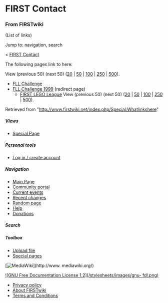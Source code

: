 # FIRST Contact

### From FIRSTwiki

(List of links)

Jump to: navigation, search

&lt; [FIRST Contact](/index.php?title=FIRST_Contact&redirect=no "FIRST
Contact" )  

The following pages link to here:

View (previous 50) (next 50)
([20](/index.php?title=Special:Whatlinkshere/FIRST_Contact&limit=20&from=0
"Special:Whatlinkshere/FIRST Contact" ) |
[50](/index.php?title=Special:Whatlinkshere/FIRST_Contact&limit=50&from=0
"Special:Whatlinkshere/FIRST Contact" ) |
[100](/index.php?title=Special:Whatlinkshere/FIRST_Contact&limit=100&from=0
"Special:Whatlinkshere/FIRST Contact" ) |
[250](/index.php?title=Special:Whatlinkshere/FIRST_Contact&limit=250&from=0
"Special:Whatlinkshere/FIRST Contact" ) |
[500](/index.php?title=Special:Whatlinkshere/FIRST_Contact&limit=500&from=0
"Special:Whatlinkshere/FIRST Contact" )).

  * [FLL Challenge](/index.php/FLL_Challenge "FLL Challenge" )
  * [FLL Challenge 1999](/index.php?title=FLL_Challenge_1999&redirect=no "FLL Challenge 1999" ) (redirect page) 
    * [FIRST LEGO League](/index.php/FIRST_LEGO_League "FIRST LEGO League" )
View (previous 50) (next 50)
([20](/index.php?title=Special:Whatlinkshere/FIRST_Contact&limit=20&from=0
"Special:Whatlinkshere/FIRST Contact" ) |
[50](/index.php?title=Special:Whatlinkshere/FIRST_Contact&limit=50&from=0
"Special:Whatlinkshere/FIRST Contact" ) |
[100](/index.php?title=Special:Whatlinkshere/FIRST_Contact&limit=100&from=0
"Special:Whatlinkshere/FIRST Contact" ) |
[250](/index.php?title=Special:Whatlinkshere/FIRST_Contact&limit=250&from=0
"Special:Whatlinkshere/FIRST Contact" ) |
[500](/index.php?title=Special:Whatlinkshere/FIRST_Contact&limit=500&from=0
"Special:Whatlinkshere/FIRST Contact" )).

Retrieved from "<http://www.firstwiki.net/index.php/Special:Whatlinkshere>"

##### Views

  * [Special Page](/index.php/Special:Whatlinkshere/FIRST_Contact)

##### Personal tools

  * [Log in / create account](/index.php?title=Special:Userlogin&returnto=Special:Whatlinkshere)

[](/index.php/Main_Page "Main Page" )

##### Navigation

  * [Main Page](/index.php/Main_Page)
  * [Community portal](/index.php/FIRSTwiki:Community_portal)
  * [Current events](/index.php/Current_events)
  * [Recent changes](/index.php/Special:Recentchanges)
  * [Random page](/index.php/Special:Random)
  * [Help](/index.php/Help:Contents)
  * [Donations](/index.php/FIRSTwiki:Site_support)

##### Search



##### Toolbox

  * [Upload file](/index.php/Special:Upload)
  * [Special pages](/index.php/Special:Specialpages)

[![MediaWiki](/skins/common/images/poweredby_mediawiki_88x31.png)](http://www.
mediawiki.org/)

[![GNU Free Documentation License 1.2](/stylesheets/images/gnu-
fdl.png)](http://www.gnu.org/copyleft/fdl.html)

  * [Privacy policy](/index.php/FIRSTwiki:Privacy_policy "FIRSTwiki:Privacy policy" )
  * [About FIRSTwiki](/index.php/FIRSTwiki:About "FIRSTwiki:About" )
  * [Terms and Conditions](/index.php/FIRSTwiki:Terms_and_conditions "FIRSTwiki:Terms and conditions" )

